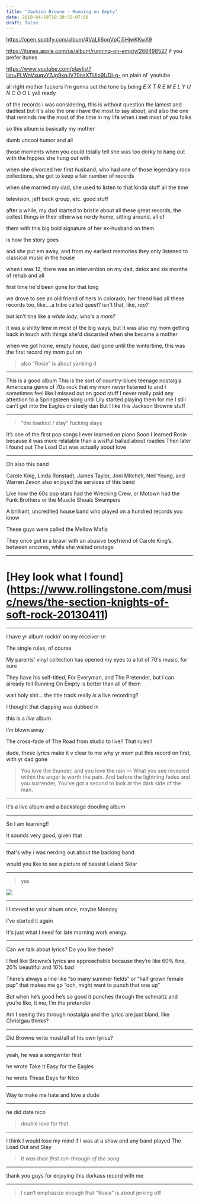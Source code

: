 ```yaml
---
title: "Jackson Browne - Running on Empty"
date: 2018-04-19T10:20:55-07:00
draft: false
---
```


https://open.spotify.com/album/4VqLII6oqVpCj5HjwKKwX9

https://itunes.apple.com/us/album/running-on-empty/268498527 if you prefer itunes

https://www.youtube.com/playlist?list=PLWnVxuqvY7Jg9xqJV70nsXTUIo9UDl-g- on plain ol' youtube

all right mother fuckers i'm gonna set the tone by being _E X T R E M E L Y   U N C O O L_ yall ready

of the records i was considering, this is without question the lamest and dadliest but it's also the one i have the most to say about, and also the one that reminds me the most of the time in my life when i met most of you folks

so this album is basically my mother

dumb uncool humor and all

those moments when you could totally tell she was too dorky to hang out with the hippies she hung out with

when she divorced her first husband, who had one of those legendary rock collections, she got to keep a fair number of records

when she married my dad, she used to listen to that kinda stuff all the time

television, jeff beck group, etc. good stuff

after a while, my dad started to bristle about all these great records, the collest things in their otherwise nerdy home, sitting around, all of 

them with this big bold signature of her ex-husband on them

is how the story goes

and she put em away, and from my earliest memories they only listened to classical music in the house

when i was 12, there was an intervention on my dad, detox and six months of rehab and all

first time he'd been gone for that long

we drove to see an old friend of hers in colorado, her friend had all these records too, like....a tribe called quest? isn't that, like, _rap?_ 

but isn't tina like a _white lady_, who's a _mom?_

it was a shitty time in most of the big ways, but it was also my mom getting back in touch with things she'd discarded when she became a mother

when we got home, empty house, dad gone until the wintertime, this was the first record my mom put on

> also "Rosie" is about yanking it

---

This is a good album
This is the sort of country-blues teenage nostalgia Americana genre of 70s rock that my mom never listened to and I sometimes feel like I missed out on good stuff
I never really paid any attention to a Springsteen song until Lily started playing them for me
I still can’t get into the Eagles or steely dan
But I like this Jackson Browne stuff

---

> "the loadout / stay" fucking slays

It’s one of the first pop songs I ever learned on piano
Soon I learned Rosie because it was more relatable than a wistful ballad about roadies
Then later I found out The Load Out was actually about love

---
Oh also this band

Carole King, Linda Ronstadt, James Taylor, Joni Mitchell, Neil Young, and Warren Zevon also enjoyed the services of this band

Like how the 60s pop stars had the Wrecking Crew, or Motown had the Funk Brothers or the Muscle Shoals Swampers

A brilliant, uncredited house band who played on a hundred records you know

These guys were called the Mellow Mafia

They once got in a brawl with an abusive boyfriend of Carole King’s, between encores, while she waited onstage

---

# [Hey look what I found] (https://www.rollingstone.com/music/news/the-section-knights-of-soft-rock-20130411)

---

I have yr album rockin’ on my receiver rn

The single rules, of course

My parents’ vinyl collection has opened my eyes to a lot of 70's music, for sure

They have his self-titled, For Everyman, and The Pretender, but I can already tell Running On Empty is better than all of them

wait holy shit… the title track really _is_ a live recording?

I thought that clapping was dubbed in

this is a _live_ album

I’m blown away

The cross-fade of The Road from studio to live!!  That rules!!

dude, these lyrics make it v clear to me why yr mom put this record on first, with yr dad gone

>You love the thunder, and you love the rain —
>What you see revealed within the anger is worth the pain.
>And before the lightning fades and you surrender,
>You’ve got a second to look at the dark side of the man.

--- 

it's a live album and a backstage doodling album

--- 
So I am learning!!

It sounds very good, given that

---
that's why i was nerding out about the backing band

would you like to see a picture of bassist Leland Sklar

---

> yes

![](https://i.pinimg.com/originals/14/0c/b3/140cb3f5f6e44bbad99043b7c5ffc6db.jpg)

---

I listened to your album once, maybe Monday

I've started it again

It's just what I need for late morning work energy.

---

Can we talk about lyrics? Do you like these?

I feel like Browne’s lyrics are approachable because they’re like 60% fine, 20% beautiful and 10% bad

There’s always a line like “so many summer fields” or “half grown female pup” that makes me go “ooh, might want to punch that one up”

But when he’s good he’s so good it punches through the schmaltz and you’re like, it me, I’m the pretender

Am I seeing this through nostalgia and the lyrics are just bland, like Christgau thinks?

---

Did Browne write most/all of his own lyrics?

---

yeah, he was a songwriter first

he wrote Take It Easy for the Eagles

he wrote These Days for Nico

---

Way to make me hate and love a dude

---

he did date nico

>double love for that

---

I think I would lose my mind if I was at a show and any band played The Load Out and Stay

>_It was their first run-through of the song_

---

thank you guys for enjoying this dorkass record with me

---

>I can’t emphasize enough that “Rosie” is about jerking off